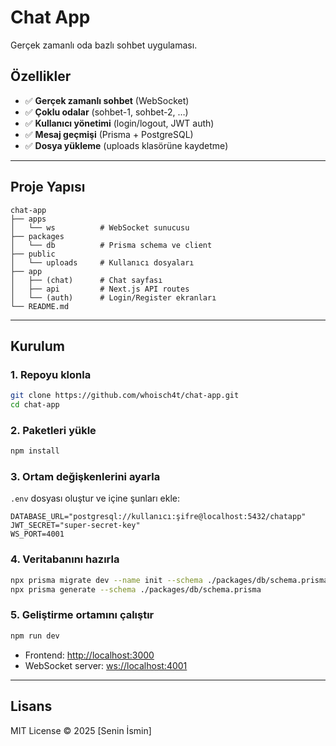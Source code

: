 # Chat App

Gerçek zamanlı oda bazlı sohbet uygulaması.  

## Özellikler
- ✅ **Gerçek zamanlı sohbet** (WebSocket)
- ✅ **Çoklu odalar** (sohbet-1, sohbet-2, …)
- ✅ **Kullanıcı yönetimi** (login/logout, JWT auth)
- ✅ **Mesaj geçmişi** (Prisma + PostgreSQL)
- ✅ **Dosya yükleme** (uploads klasörüne kaydetme)

---

## Proje Yapısı
```
chat-app
├── apps
│   └── ws          # WebSocket sunucusu
├── packages
│   └── db          # Prisma schema ve client
├── public
│   └── uploads     # Kullanıcı dosyaları
├── app
│   ├── (chat)      # Chat sayfası
│   ├── api         # Next.js API routes
│   └── (auth)      # Login/Register ekranları
└── README.md
```

---

## Kurulum

### 1. Repoyu klonla
```bash
git clone https://github.com/whoisch4t/chat-app.git
cd chat-app
```

### 2. Paketleri yükle
```bash
npm install
```

### 3. Ortam değişkenlerini ayarla
`.env` dosyası oluştur ve içine şunları ekle:
```env
DATABASE_URL="postgresql://kullanıcı:şifre@localhost:5432/chatapp"
JWT_SECRET="super-secret-key"
WS_PORT=4001
```

### 4. Veritabanını hazırla
```bash
npx prisma migrate dev --name init --schema ./packages/db/schema.prisma
npx prisma generate --schema ./packages/db/schema.prisma
```

### 5. Geliştirme ortamını çalıştır
```bash
npm run dev
```
- Frontend: [http://localhost:3000](http://localhost:3000)  
- WebSocket server: [ws://localhost:4001](ws://localhost:4001)  

---

## Lisans
MIT License © 2025 [Senin İsmin]  
